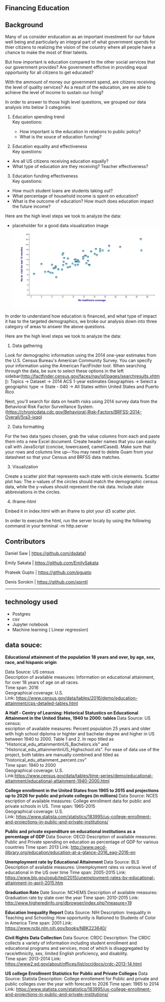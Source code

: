 ## Financing Education 

## Background

Many of us consider enducation as an important investment for our future well being and particularly an integral part of what government spends for thier citizens to realizing the vision of the coiuntry where all people have a chance to make the most of thier talents. 

But how important is education compared to the other social services that our government provides? 
Are government effictive in providing equal opportunity for all citizens to get educated?

With the ammount of money our government spend, are citizens receiving the level of quality services?
As a result of the education, are we able to achieve the level of income to sustain our living?

In order to answer to those high level questions, we grouped our data analysis into below 3 categories: 

1) Education spending trend  
Key questions:
 
   - How important is the education in relations to public policy?
   - What is the souce of education funcing?
 
 2) Education equality and effectiveness  
 Key questions:
  		  
   - Are all US citizens receiving education equally?
   - What type of education are they receiving? Teacher effectiveness?
 		  
 3) Education funding effectiveness  
 Key questions:
  		  
   - How much student loans are students taking out?
   - What percentage of household income is spent on education?
   - What is the outcome of education? How much does education impact the future income?
  		  
  		  
  Here are the high level steps we took to analyze the data: 		





* placeholder for a good data visualization image 
![ScatterPlot.png](https://github.com/EmilySakata/d3_census/blob/master/ScatterPlot.png)



In order to understand how education is financed, and what type of impact it has to the targeted demographics, we broke our analysis down into three category of areas to answer the above questions.




Here are the high level steps we took to analyze the data: 

1) Data gathering

Look for demographic information using the 2014 one-year estimates from the U.S. Census Bureau's American Community Survey. You can specify your information using the American FactFinder tool. When searching through the data, be sure to select these options in the left sidebar(http://factfinder.census.gov/faces/nav/jsf/pages/searchresults.xhtml):
Topics -> Dataset -> 2014 ACS 1-year estimates
Geographies -> Select a geographic type -> State - 040 -> All States within United States and Puerto Rico

Next, you'll search for data on health risks using 2014 survey data from the Behavioral Risk Factor Surveillance System. 
(https://chronicdata.cdc.gov/Behavioral-Risk-Factors/BRFSS-2014-Overall/5ra3-ixqq)

2) Data formatting

For the two data types chosen, grab the value columns from each and paste them into a new Excel document. Create header names that you can easily call with JavaScript (concise, lowercased, camelCased). Make sure that your rows and columns line up—You may need to delete Guam from your datasheet so that your Census and BRFSS data matches.

3) Visualization

Create a scatter plot that represents each state with circle elements. 
Scatter plot has:
  The x-values of the circles should match the demographic census data, while the y-values should represent the risk data.
  Include state abbreviations in the circles.

4) iframe-html

Embed it in index.html with an iframe to plot your d3 scatter plot. 

In order to execute the html, run the server localy by using the following command in your terminal
-m http.server <local host address>


## Contributors


Daniel Saw      | https://github.com/dsdata1

Emily Sakata    | https://github.com/EmilySakata

Prateek Gupto 	| https://github.com/pgupto

Denis Sorokin 	| https://github.com/xprntl

-------------------------------------------------------------


## technology used

- Postgres
- csv
- Jupyter notebook
- Machine learning ( Linear regression)



## data souce:


<b>Educational attainment of the population 18 years and over, by age, sex, race, and hispanic origin</b>

Data Source: US census   
Description of available measures: Information on educational attainment, for over 18 years of age on all races.  
Time span: 2016  
Geographical coverage: U.S.  
Link: https://www.census.gov/data/tables/2016/demo/education-attainment/cps-detailed-tables.html  


<b>A Half - Centry of Learning: Historical Statustics on Educational Attainment in the United States, 1940 to 2000: tables  </b>
Data Source: US census:   
escription of available measures: Percent population 25 years and older with high school diploma or highter and bachelar degree and higher in US between 1940 to 2000. Table 1 and 2. In repo titled as "Historical_edu_attainmentinUS_Bachelors.xls" and "Historical_edu_attainmentinUS_Highschool.xls". For ease of data use of the project, both tables are manually combined and titled as "historical_edu_attainment_percent.csv"  
Time span: 1940 to 2000  
Geographical coverage: U.S.  
Link:https://www.census.gov/data/tables/time-series/demo/educational-attainment/educational-attainment-1940-2000.html  


<b>College enrollment in the United States from 1965 to 2015 and projections up to 2026 for public and private colleges (in millions)  </b>
Data Source: NCES  
escription of available measures: College enrollment data for public and private schools in US.
Time span: 1965-2015  
Geographical coverage: U.S.    
Link: https://www.statista.com/statistics/183995/us-college-enrollment-and-projections-in-public-and-private-institutions/

<b> Public and private expenditure on educational institutions as a percentage of GDP</b>
 Data Source: OECD
 Description of available measures: Public and Private spending on education as percentage of GDP for various countries
 Time span: 2013
 Link: http://www.oecd-ilibrary.org/education/education-at-a-glance-2016_eag-2016-en
 
 <b> Unemployment rate by Educational Attainment </b>
 Data Source: BLS
 Description of available measures: Unemployment rates vs various level of educational in the US over time
 Time span: 2005-2015
 Link: https://www.bls.gov/opub/ted/2015/unemployment-rates-by-educational-attainment-in-april-2015.htm
 
 <b>Graduation Rate</b>
 Date Source: NCHEMS
 Description of available measures: Graduation rate by state over the year
 Time span: 2010-2015
Link: http://www.higheredinfo.org/dbrowser/index.php?measure=19


<b>Education Inequality Report</b>
Data Source: NIH
Description: Inequality in Teaching and Schooling: How opportunity is Rationed to Students of Color in America
Time span: 2001
Link: https://www.ncbi.nlm.nih.gov/books/NBK223640/

<b> Civil Rights Data Collection</b>
 Data Source: CRDC
 Description: The CRDC collects a variety of information including student enrollment and educational programs and services, most of which is disaggregated by race/ethnicity, sex, limited English proficiency, and disability.  
 Time span: 2013-2014
 Link: https://www2.ed.gov/about/offices/list/ocr/docs/crdc-2013-14.html
              
 <b>US college Enrollment Statistics for Public and Private Colleges</b>
 Data Source: Statista
 Description: College enrollement for Public and private and public colleges over the year with forecast to 2026
 Time span: 1965 to 2014
 Link: https://www.statista.com/statistics/183995/us-college-enrollment-and-projections-in-public-and-private-institutions/
              
      
